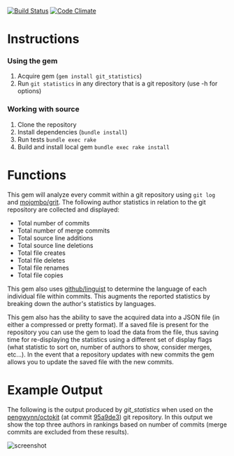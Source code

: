 [![Build Status](https://secure.travis-ci.org/kevinjalbert/git_statistics.png?branch=master)](http://travis-ci.org/kevinjalbert/git_statistics)
[![Code Climate](https://codeclimate.com/github/kevinjalbert/git_statistics.png)](https://codeclimate.com/github/kevinjalbert/git_statistics)

# Instructions

### Using the gem
1. Acquire gem (`gem install git_statistics`)
2. Run `git statistics` in any directory that is a git repository (use -h for options)

### Working with source
1. Clone the repository
2. Install dependencies (`bundle install`)
3. Run tests `bundle exec rake`
4. Build and install local gem `bundle exec rake install`

# Functions

This gem will analyze every commit within a git repository using `git log` and [mojombo/grit](https://github.com/mojombo/grit). The following author statistics in relation to the git repository are collected and displayed:

* Total number of commits
* Total number of merge commits
* Total source line additions
* Total source line deletions
* Total file creates
* Total file deletes
* Total file renames
* Total file copies

This gem also uses [github/linguist](https://github.com/github/linguist) to determine the language of each individual file within commits. This augments the reported statistics by breaking down the author's statistics by languages.

This gem also has the ability to save the acquired data into a JSON file (in either a compressed or pretty format). If a saved file is present for the repository you can use the gem to load the data from the file, thus saving time for re-displaying the statistics using a different set of display flags (what statistic to sort on, number of authors to show, consider merges, etc...). In the event that a repository updates with new commits the gem allows you to update the saved file with the new commits.

# Example Output
The following is the output produced by *git_statistics* when used on the [pengwynn/octokit](https://github.com/pengwynn/octokit) (at commit [95a9de3](https://github.com/pengwynn/octokit/commit/95a9de325bee4ca03c9c1d61de2d643666c90037)) git repository. In this output we show the top three authors in rankings based on number of commits (merge commits are excluded from these results).

![screenshot](http://cloud.github.com/downloads/kevinjalbert/git_statistics/pengwynn_octokit_output.png)

